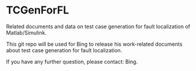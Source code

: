 # TCGenForFL
Related documents and data on test case generation for fault localization of Matlab/Simulink.

This git repo will be used for Bing to release his work-related documents about test case generation for fault localization.

If you have any further question, please contact: Bing.
